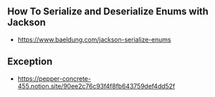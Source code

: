 ## How To Serialize and Deserialize Enums with Jackson
- https://www.baeldung.com/jackson-serialize-enums


## Exception
- https://pepper-concrete-455.notion.site/90ee2c76c93f4f8fb643759def4dd52f
